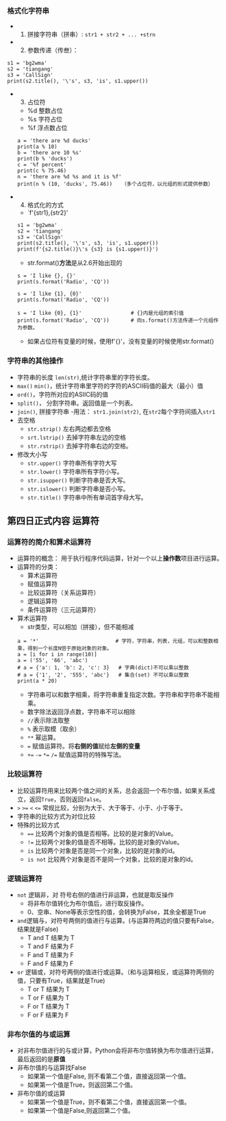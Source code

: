 ### 格式化字符串  
  - 1. 拼接字符串（拼串）: `str1 + str2 + ... +strn`
  - 2. 参数传递（传叁）：
  ```
  s1 = 'bg2wma'
  s2 = 'tiangang'
  s3 = 'CallSign'
  print(s2.title(), '\'s', s3, 'is', s1.upper())
  ```
  - 3. 占位符
    - %d 整数占位
    - %s 字符占位
    - %f 浮点数占位
    ```
    a = 'there are %d ducks'
    print(a % 10)
    b = 'there are 10 %s'
    print(b % 'ducks')
    c = '%f percent'
    print(c % 75.46)
    n = 'there are %d %s and it is %f'
    print(n % (10, 'ducks', 75.46))   （多个占位符，以元组的形式提供参数）
    ```
  - 4. 格式化的方式
    - `f'{str1},{str2}'
    ```
    s1 = 'bg2wma'
    s2 = 'tiangang'
    s3 = 'CallSign'
    print(s2.title(), '\'s', s3, 'is', s1.upper())
    print(f'{s2.title()}\'s {s3} is {s1.upper()}')
    ```
    - str.format()**方法**是从2.6开始出现的
    ```
    s = 'I like {}, {}'
    print(s.format('Radio', 'CQ'))

    s = 'I like {1}, {0}'
    print(s.format('Radio', 'CQ'))

    s = 'I like {0}, {1}'                # {}内是元组的索引值
    print(s.format('Radio', 'CQ'))       # 向s.format()方法传递一个元组作为参数。
    ```
    - 如果占位符有变量的时候，使用f'{}'，没有变量的时候使用str.format()
    
    
### 字符串的其他操作  
  - 字符串的长度 `len(str)`,统计字符串里的字符长度。
  - `max()` `min()`，统计字符串里字符的字符的ASCII码值的最大（最小）值
  - `ord()`，字符所对应的ASIIC码的值
  - `split()`， 分割字符串。返回值是一个列表。
  - `join()`, 拼接字符串
    -用法： `str1.join(str2)`, 在`str2`每个字符间插入`str1`
  - 去空格
    - `str.strip()` 左右两边都去空格
    - `srt.lstrip()` 去掉字符串左边的空格
    - `str.rstrip()` 去掉字符串右边的空格。
  - 修改大小写
    - `str.upper()` 字符串所有字符大写
    - `str.lower()` 字符串所有字符小写。
    - `str.isupper()` 判断字符串是否大写。
    - `str.islower()` 判断字符串是否小写。
    - `str.title()` 字符串中所有单词首字母大写。

## 第四日正式内容 运算符
### 运算符的简介和算术运算符  
  - 运算符的概念： 用于执行程序代码运算，针对一个以上**操作数**项目进行运算。
  - 运算符的分类：
    - 算术运算符
    - 赋值运算符
    - 比较运算符（关系运算符）
    - 逻辑运算符
    - 条件运算符（三元运算符）
  - 算术运算符
    - str类型，可以相加（拼接），但不能相减
    ```
    a = '*'                         # 字符，字符串，列表，元组，可以和整数相乘，得到一个长度N倍于原始对象的对象。
    a = [i for i in range(10)]
    a = ('55', '66', 'abc')
    # a = {'a': 1, 'b': 2, 'c': 3}   # 字典(dict)不可以乘以整数
    # a = {'1', '2', '555', 'abc'}   # 集合(set) 不可以乘以整数
    print(a * 20)
    ```
    - 字符串可以和数字相乘，将字符串重复指定次数。字符串和字符串不能相乘。
    - 数字除法返回浮点数，字符串不可以相除
    - `//`表示除法取整
    - `%` 表示取模（取余）
    - `**` 幂运算。
    - `=` 赋值运算符。将**右侧的值**赋给**左侧的变量**
    - `+=` `-=` `*=` `/=` 赋值运算符的特殊写法。
### 比较运算符  
  - 比较运算符用来比较两个值之间的关系，总会返回一个布尔值，如果关系成立，返回`True`，否则返回`false`。
  - `>` `>=` `<` `<=` 常规比较，分别为大于、大于等于、小于、小于等于。
  - 字符串的比较方式为对位比较  
  - 特殊的比较方式
    - `==` 比较两个对象的值是否相等。比较的是对象的Value。
    - `!=` 比较两个对象的值是否不相等。比较的是对象的Value。
    - `is` 比较两个对象是否是同一个对象，比较的是对象的id。
    - `is not` 比较两个对象是否不是同一个对象，比较的是对象的id。

### 逻辑运算符  
  - `not` 逻辑非，对 符号右侧的值进行非运算，也就是取反操作
    - 将非布尔值转化为布尔值后，进行取反操作。
    - 0、空串、None等表示空性的值，会转换为False，其余全都是True
  - `and`逻辑与，对符号两侧的值进行与运算。(与运算符两边的值只要有False，结果就是False)
    - T and T 结果为 T
    - T and F 结果为 F
    - F and T 结果为 F
    - F and F 结果为 F
  - `or` 逻辑或，对符号两侧的值进行或运算。（和与运算相反，或运算符两侧的值，只要有True，结果就是True)
    - T or T 结果为 T
    - T or F 结果为 T
    - F or T 结果为 T
    - F or F 结果为 F
    
### 非布尔值的与或运算  
  - 对非布尔值进行的与或计算，Python会将非布尔值转换为布尔值进行运算，最后返回的是**原值**
  - 非布尔值的与运算找False
    - 如果第一个值是False, 则不看第二个值，直接返回第一个值。 
    - 如果第一个值是True，则返回第二个值。
  - 非布尔值的或运算
    - 如果第一个值是True，则不看第二个值，直接返回第一个值。
    - 如果第一个值是False,则返回第二个值。
    
